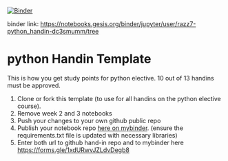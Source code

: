 [![Binder](https://mybinder.org/badge_logo.svg)](https://mybinder.org/v2/gh/datsoftlyngby/python_handin_template/master)

binder link: https://notebooks.gesis.org/binder/jupyter/user/razz7-python_handin-dc3smumm/tree
# python Handin Template
This is how you get study points for python elective. 10 out of 13 handins must be approved.
1. Clone or fork this template (to use for all handins on the python elective course).
2. Remove week 2 and 3 notebooks
3. Push your changes to your own github public repo
5. Publish your notebook repo [here on mybinder](https://mybinder.org/). (ensure the requirements.txt file is updated with necessary libraries)
6. Enter both url to github hand-in repo and to mybinder here https://forms.gle/1xdURwvJZLdvDegb8

